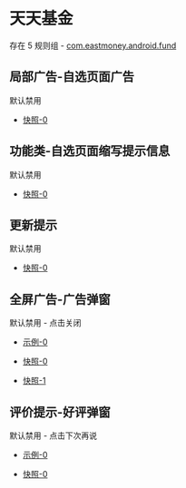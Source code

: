 # 天天基金

存在 5 规则组 - [com.eastmoney.android.fund](/src/apps/com.eastmoney.android.fund.ts)

## 局部广告-自选页面广告

默认禁用

- [快照-0](https://i.gkd.li/import/12642387)

## 功能类-自选页面缩写提示信息

默认禁用

- [快照-0](https://i.gkd.li/import/12642387)

## 更新提示

默认禁用

- [快照-0](https://i.gkd.li/import/13546927)

## 全屏广告-广告弹窗

默认禁用 - 点击关闭

- [示例-0](https://m.gkd.li/57941037/21743bbb-010a-410c-8ce1-57710d37722d)

- [快照-0](https://i.gkd.li/import/14149452)
- [快照-1](https://i.gkd.li/import/14332091)

## 评价提示-好评弹窗

默认禁用 - 点击下次再说

- [示例-0](https://m.gkd.li/57941037/d791a2f9-ae86-4389-8ee7-36a87f11b60d)

- [快照-0](https://i.gkd.li/import/14179508)
